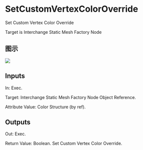 # SetCustomVertexColorOverride

Set Custom Vertex Color Override

Target is Interchange Static Mesh Factory Node

## 图示

![]($-20221218-19335450.png)

## Inputs

In: Exec.

Target: Interchange Static Mesh Factory Node Object Reference.

Attribute Value: Color Structure (by ref).  

## Outputs

Out: Exec.

Return Value: Boolean. Set Custom Vertex Color Override.

